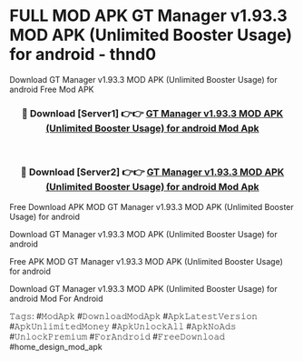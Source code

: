 # FULL MOD APK GT Manager v1.93.3 MOD APK (Unlimited Booster Usage) for android - thnd0
Download GT Manager v1.93.3 MOD APK (Unlimited Booster Usage) for android Free Mod APK

<div align="center">
<h3>🔴 Download [Server1] 👉👉 <a href="https://apk-comot.site?title=GT_Manager_v1.93.3_MOD_APK_(Unlimited_Booster_Usage)_for_android">GT Manager v1.93.3 MOD APK (Unlimited Booster Usage) for android Mod Apk</a></h3><br>

<h3>🔴 Download [Server2] 👉👉 <a href="https://apk-comot.site?title=GT_Manager_v1.93.3_MOD_APK_(Unlimited_Booster_Usage)_for_android">GT Manager v1.93.3 MOD APK (Unlimited Booster Usage) for android Mod Apk</a></h3>
</div>


Free Download APK MOD GT Manager v1.93.3 MOD APK (Unlimited Booster Usage) for android

Download GT Manager v1.93.3 MOD APK (Unlimited Booster Usage) for android 

Free APK MOD GT Manager v1.93.3 MOD APK (Unlimited Booster Usage) for android 

Download GT Manager v1.93.3 MOD APK (Unlimited Booster Usage) for android Mod For Android

𝚃𝚊𝚐𝚜: #𝙼𝚘𝚍𝙰𝚙𝚔 #𝙳𝚘𝚠𝚗𝚕𝚘𝚊𝚍𝙼𝚘𝚍𝙰𝚙𝚔 #𝙰𝚙𝚔𝙻𝚊𝚝𝚎𝚜𝚝𝚅𝚎𝚛𝚜𝚒𝚘𝚗 #𝙰𝚙𝚔𝚄𝚗𝚕𝚒𝚖𝚒𝚝𝚎𝚍𝙼𝚘𝚗𝚎𝚢 #𝙰𝚙𝚔𝚄𝚗𝚕𝚘𝚌𝚔𝙰𝚕𝚕 #𝙰𝚙𝚔𝙽𝚘𝙰𝚍𝚜 #𝚄𝚗𝚕𝚘𝚌𝚔𝙿𝚛𝚎𝚖𝚒𝚞𝚖 #𝙵𝚘𝚛𝙰𝚗𝚍𝚛𝚘𝚒𝚍 #𝙵𝚛𝚎𝚎𝙳𝚘𝚠𝚗𝚕𝚘𝚊𝚍 #home_design_mod_apk